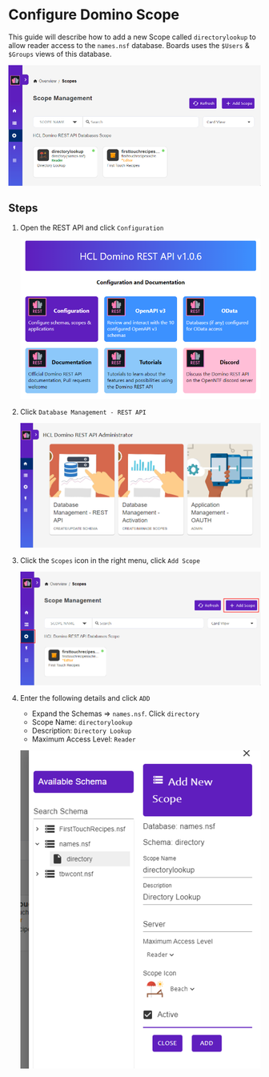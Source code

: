 
# Configure Domino Scope

This guide will describe how to add a new Scope called `directorylookup` to allow reader access to the `names.nsf` database. Boards uses the `$Users` & `$Groups` views of this database.

![scope outcome](./outcome.png)

## Steps

1.  Open the REST API and click `Configuration`

    ![Rest API homepage](../main.png)

1.  Click `Database Management - REST API`

    ![oauth](../admin.png)

1.  Click the `Scopes` icon in the right menu, click `Add Scope`

    ![scopes](./scopes.png)

1.  Enter the following details and click `ADD`

    - Expand the Schemas => `names.nsf`. Click `directory`
    - Scope Name: `directorylookup`
    - Description: `Directory Lookup`
    - Maximum Access Level: `Reader`

    ![add scope](./add.png)
